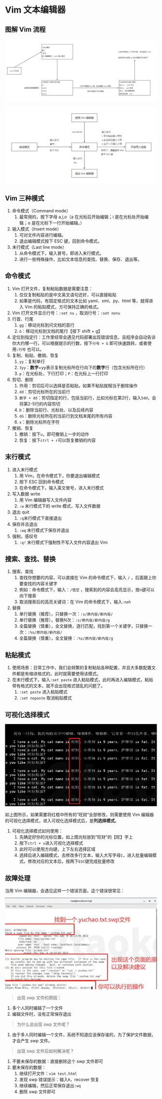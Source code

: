 # Vim 文本编辑器

## 图解 Vim 流程

![image-20241207172523937](./assets/image-20241207172523937.png)

![image-20241209113511333](./assets/image-20241209113511333.png)

## Vim 三种模式

1. 命令模式（Command mode）
   1. 最常用的，按下字母 a,i,o（a 在光标后开始编辑；i 是在光标处开始编辑；o 是在光标下一行开始编辑。）
2. 输入模式（Insert mode）
   1. 可对文件内容进行编辑。
   2. 退出编辑模式按下 ESC 键，回到命令模式。
3. 末行模式（Last line mode）
   1. 从命令模式下，输入冒号，即进入末行模式。
   2. 进行一些特殊操作，比如文本信息的查找、替换、保存、退出等。

## 命令模式

1. Vim 打开文件，复制粘贴数据是需要注意：
   1. 仅仅复制粘贴的是中文英文语句还好，可以直接粘贴
   2. 如果是代码，有固定格式的文本比如 yaml、xml、py、html 等，就得进入 Vim 的粘贴模式，方可保持正确的格式。
2. Vim 打开文件显示行号：`:set nu` ，取消行号：`:set nonu`
3. 行首、行尾
   1. `gg`：移动光标到问文档的首行
   2. `G`：移动光标到文档的尾行【按下 shift + g】
4. 定位到指定行：工作里经常会遇见代码部署出现错误信息，且程序会自动告诉你大约哪一行，可以根据提示的行数，按下`行号 + G` 即可快速跳转，或者使用`:行号` 也可以。
5. 复制、粘贴、撤销、恢复
   1. `yy`：复制单行
   2. `3yy`：**数字**+yy表示复制光标所在行向下的**数字**行（包含光标所在行）
   3. `p`：在光标处，下行打印；`P`：在光标上一行打印
6. 剪切、删除
   1. 作用：剪切后可以选择是否粘贴，如果不粘贴就相当于删除操作
   2. `dd`：剪切光标所在的当前行
   3. `数字 + dd`：剪切指定的行，包括当前行，比如光标在第2行，输入`5dd`，会将第2-5行的内容剪切
   4. `D`：删除当前行、光标处、以及后续内容
   5. `dG`：删除光标所在的当前行到文档末尾的所有内容
   6. `x`：删除光标所在字符
7. 撤销、恢复
   1. 撤销：按下`u`，即可撤销上一步的动作
   2. 恢复：按下`ctrl + r`可以恢复撤销的内容

## 末行模式

1. 进入末行模式
   1. 用 Vim，在命令模式下，你要退出编辑模式
   2. 按下 ESC 回到命令模式
   3. 在命令模式下，输入英文冒号，进入末行模式
2. 写入数据 write
   1. 用 Vim 编辑器写入文件内容
   2. `:w` 末行模式下的 write 模式，写入文件数据
3. 退出 quit
   1. `:q`末行模式下直接退出
4. 保存并且退出
   1. `:wq` 末行模式下保存并退出
5. 强制，感叹号
   1. `:q!`  末行模式下强制性不写入文件内容退出 Vim

## 搜索、查找、替换

1. 搜索、查找
   1. 查找你想要的内容，可以直接在 Vim 的命令模式下，输入 `/` ，后面跟上你要查找的内容关键字
   2. 例如：命令模式下，输入：`/悟空` ，搜索到的内容会高亮显示，按`n`键可以向下搜索
   3. 取消搜索后的高亮关键词：在 Vim 的命令模式下，输入`:noh` 
2. 替换
   1. 单行替换（推荐），只替换一次：`:s/原内容/新内容/`
   2. 单行替换（推荐），替换N次：`:s/原内容/新内容/g`
   3. 全篇替换（慎重），全文替换，逐行匹配，找到第一个关键字，只替换一次：`:%s/原内容/新内容/`
   4. 全篇替换（慎重），全文替换：`:%s/原内容/新内容/g`

## 粘贴模式

1. 使用场景：日常工作中，我们会频繁的复制粘贴各种配置，并且大多数配置文件都是有缩进格式的，此时就需要使用该模式。
2. 在末行模式下，输入`:set paste` 进入粘贴模式，此时再进入编辑模式，粘贴带有格式的文本，就不会出现格式错乱的问题了。
   1. `:set paste` 进入粘贴模式
   2. `:set nopaste` 取消粘贴模式

## 可视化选择模式

![image-20241209180030195](./assets/image-20241209180030195.png)

如上图所示，如果需要将红框中所有的”旺财“全部修改，则需要使用 Vim 编辑器的可视化选择模式，进入可视化选择模式后，是**列选择模式**。

1. 可视化选择模式如何使用：
   1. 先确定好你的光标位置，如上图光标放到”旺财“的【旺】字上
   2. 按下`ctrl + v`进入可视化选择模式
   3. 此时可以使用方向键，上下左右选择区域
   4. 选择后进入编辑模式，去修改多行文本，输入大写字母`I`，进入批量编辑模式，修改对应的文本后，按两下`ESC`键完成批量修改

## 故障处理

当用 Vim 编辑器，会遇见这样一个错误页面，这个错误很常见：

![image-20241210164532764](./assets/image-20241210164532764.png)

> 出现 swp 文件的原因：

1. 多个人同时编辑了一个文件
2. 编辑文件时，没有正常保存退出

> 为什么会出现 swp 文件呢？

1. 由于多人同时编辑一个文件，系统不知道应该保存谁的，为了保护文件数据，才会产生 swp 文件。

> 出现 swp 文件后如何解决呢？

1. 不要未保存的数据：直接删除这个 swp 文件即可
2. 要未保存的数据：
   1. 继续打开文件：`vim test.html`
   2. 发现 swp 错误提示：输入`R`，recover 恢复
   3. 继续编辑，然后正常保存退出`:wq`
   4. 删除 swp 文件即可
